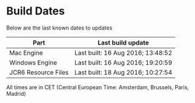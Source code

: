 # Build Dates

Below are the last known dates to updates

Part | Last build update
-----|-----
Mac Engine | Last built: 16 Aug 2016; 13:48:52
Windows Engine | Last built: 16 Aug 2016; 19:20:59
JCR6 Resource Files | Last built: 18 Aug 2016; 10:27:54
All times are in CET (Central European Time: Amsterdam, Brussels, Paris, Madrid)



